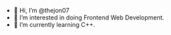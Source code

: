 - 👋 Hi, I’m @thejon07
- 👀 I’m interested in doing Frontend Web Development.
- 🌱 I’m currently learning C++.
<!---
thejon07/thejon07 is a ✨ special ✨ repository because its `README.md` (this file) appears on your GitHub profile.
You can click the Preview link to take a look at your changes.
--->
